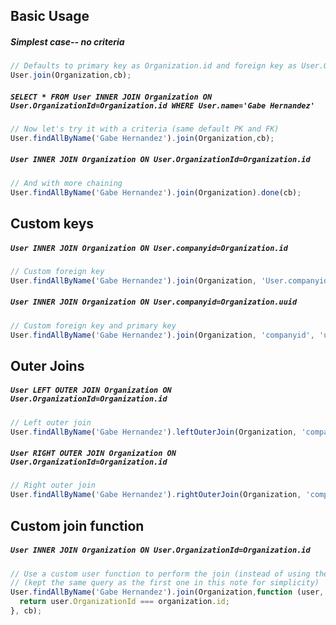 ## Basic Usage

##### Simplest case-- no criteria
```javascript
// Defaults to primary key as Organization.id and foreign key as User.OrganizationId
User.join(Organization,cb);
```
##### `SELECT * FROM User INNER JOIN Organization ON User.OrganizationId=Organization.id WHERE User.name='Gabe Hernandez'`
```javascript
// Now let's try it with a criteria (same default PK and FK)
User.findAllByName('Gabe Hernandez').join(Organization,cb);
```

##### `User INNER JOIN Organization ON User.OrganizationId=Organization.id`
```javascript
// And with more chaining
User.findAllByName('Gabe Hernandez').join(Organization).done(cb);
```


## Custom keys
##### `User INNER JOIN Organization ON User.companyid=Organization.id`
```javascript
// Custom foreign key
User.findAllByName('Gabe Hernandez').join(Organization, 'User.companyid', cb);
```

##### `User INNER JOIN Organization ON User.companyid=Organization.uuid`
```javascript
// Custom foreign key and primary key
User.findAllByName('Gabe Hernandez').join(Organization, 'companyid', 'uuid',cb);
```

## Outer Joins

##### `User LEFT OUTER JOIN Organization ON User.OrganizationId=Organization.id`
```javascript
// Left outer join
User.findAllByName('Gabe Hernandez').leftOuterJoin(Organization, 'companyid', 'uuid', cb);
```

##### `User RIGHT OUTER JOIN Organization ON User.OrganizationId=Organization.id`
```javascript
// Right outer join
User.findAllByName('Gabe Hernandez').rightOuterJoin(Organization, 'companyid', 'uuid', cb);
```

## Custom join function
##### `User INNER JOIN Organization ON User.OrganizationId=Organization.id`
```javascript
// Use a custom user function to perform the join (instead of using the adapter's
// (kept the same query as the first one in this note for simplicity)
User.findAllByName('Gabe Hernandez').join(Organization,function (user, organization) {
  return user.OrganizationId === organization.id;
}, cb);
```
